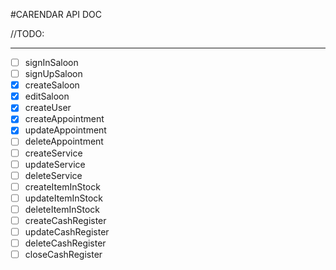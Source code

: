 #CARENDAR API DOC

//TODO:
____
 * [ ] signInSaloon
 * [ ] signUpSaloon
 * [x] createSaloon
 * [x] editSaloon
 * [x] createUser
 * [x] createAppointment
 * [x] updateAppointment
 * [ ] deleteAppointment
 * [ ] createService
 * [ ] updateService
 * [ ] deleteService
 * [ ] createItemInStock
 * [ ] updateItemInStock
 * [ ] deleteItemInStock
 * [ ] createCashRegister
 * [ ] updateCashRegister
 * [ ] deleteCashRegister
 * [ ] closeCashRegister
